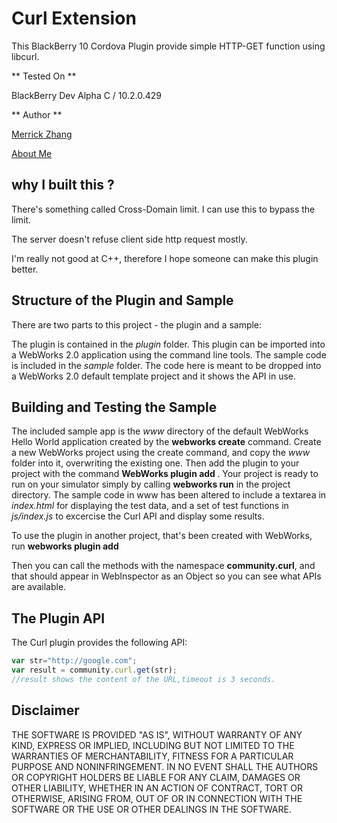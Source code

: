 Curl Extension
=============

This BlackBerry 10 Cordova Plugin provide simple HTTP-GET function using libcurl.

** Tested On **

BlackBerry Dev Alpha C / 10.2.0.429

** Author **

[Merrick Zhang](https://github.com/anphorea)

[About Me](http://about.me/anpho)

## why I built this ?

There's something called Cross-Domain limit. I can use this to bypass the limit.

The server doesn't refuse client side http request mostly.

I'm really not good at C++, therefore I hope someone can make this plugin better.


## Structure of the Plugin and Sample

There are two parts to this project - the plugin and a sample:

The plugin is contained in the _plugin_ folder. This plugin can be imported into a WebWorks 2.0 application using the command line tools.
The sample code is included in the _sample_ folder. The code here is meant to be dropped into a WebWorks 2.0 default template project and it shows the API in use.


## Building and Testing the Sample

The included sample app is the _www_ directory of the default WebWorks Hello World application created by the __webworks create__ command. Create a new WebWorks project using the create command, and copy the _www_ folder into it, overwriting the existing one. Then add the plugin to your project with the command __WebWorks plugin add <path to the plugin folder>__. Your project is ready to run on your simulator simply by calling __webworks run__ in the project directory. The sample code in www has been altered to include a textarea in _index.html_ for displaying the test data, and a set of test functions in _js/index.js_ to excercise the Curl  API and display some results.

To use the plugin in another project, that's been created with WebWorks, run __webworks plugin add <path to the plugin folder>__

Then you can call the methods with the namespace __community.curl__, and that should appear in WebInspector as an Object so you can see what APIs are available.

## The Plugin API
The Curl plugin provides the following API:

```javascript
var str="http://google.com";
var result = community.curl.get(str);
//result shows the content of the URL,timeout is 3 seconds.
```

## Disclaimer

THE SOFTWARE IS PROVIDED "AS IS", WITHOUT WARRANTY OF ANY KIND, EXPRESS OR IMPLIED, INCLUDING BUT NOT LIMITED TO THE WARRANTIES OF MERCHANTABILITY, FITNESS FOR A PARTICULAR PURPOSE AND NONINFRINGEMENT. IN NO EVENT SHALL THE AUTHORS OR COPYRIGHT HOLDERS BE LIABLE FOR ANY CLAIM, DAMAGES OR OTHER LIABILITY, WHETHER IN AN ACTION OF CONTRACT, TORT OR OTHERWISE, ARISING FROM, OUT OF OR IN CONNECTION WITH THE SOFTWARE OR THE USE OR OTHER DEALINGS IN THE SOFTWARE.
